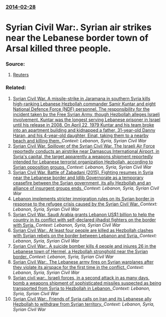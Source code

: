 ### [2014-02-28](/news/2014/02/28/index.md)

# Syrian Civil War:. Syrian air strikes near the Lebanese border town of Arsal killed three people. 




### Source:

1. [Reuters](http://uk.reuters.com/article/2014/02/28/uk-syria-crisis-arsal-idUKBREA1R1HH20140228)

### Related:

1. [Syrian Civil War. A missile-strike in Jaramana in southern Syria kills high-ranking Lebanese Hezbollah commander Samir Kuntar and eight National Defence Force (NDF) personnel. The responsibility for the incident taken by the Free Syrian Army, though Hezbollah alleges Israeli involvement. Kuntar was the longest serving Lebanese prisoner in Israel until his release in 2008. On April 22, 1979 Kuntar and his team broke into an apartment building and kidnapped a father, 31-year-old Danny Haran, and his 4-year-old daughter, Einat, taking them to a nearby beach and killing them. ](/news/2015/12/20/syrian-civil-war-a-missile-strike-in-jaramana-in-southern-syria-kills-high-ranking-lebanese-hezbollah-commander-samir-kuntar-and-eight-nati.md) _Context: Lebanon, Syria, Syrian Civil War_
2. [Syrian Civil War. Spillover of the Syrian Civil War. The Israeli Air Force reportedly conducts an airstrike near Damascus International Airport, in Syria's capital, the target apparently a weapons shipment reportedly intended for Lebanese terrorist organization Hezbollah, according to Syrian opposition groups. ](/news/2015/11/11/syrian-civil-war-spillover-of-the-syrian-civil-war-the-israeli-air-force-reportedly-conducts-an-airstrike-near-damascus-international-airp.md) _Context: Lebanon, Syria, Syrian Civil War_
3. [Syrian Civil War. Battle of Zabadani (2015). Fighting resumes in Syria near the Lebanese border and Idlib Governorate as a temporary ceasefire between the Syrian government, its ally Hezbollah and an alliance of insurgent groups ends. ](/news/2015/08/15/syrian-civil-war-battle-of-zabadani-2015-fighting-resumes-in-syria-near-the-lebanese-border-and-idlib-governorate-as-a-temporary-ceasefi.md) _Context: Lebanon, Syria, Syrian Civil War_
4. [Lebanon implements stricter immigration rules on its Syrian border in response to the refugee crisis caused by the Syrian Civil War. ](/news/2015/01/5/lebanon-implements-stricter-immigration-rules-on-its-syrian-border-in-response-to-the-refugee-crisis-caused-by-the-syrian-civil-war.md) _Context: Lebanon, Syria, Syrian Civil War_
5. [Syrian Civil War. Saudi Arabia grants Lebanon US$1 billion to help the country in its conflict with self-declared jihadist fighters on the border with Syria. ](/news/2014/08/6/syrian-civil-war-saudi-arabia-grants-lebanon-us-1-billion-to-help-the-country-in-its-conflict-with-self-declared-jihadist-fighters-on-the-b.md) _Context: Lebanon, Syria, Syrian Civil War_
6. [Syrian Civil War:. At least four people are killed as Hezbollah clashes with Syrian rebels on the border between Lebanon and Syria. ](/news/2014/07/13/syrian-civil-war-at-least-four-people-are-killed-as-hezbollah-clashes-with-syrian-rebels-on-the-border-between-lebanon-and-syria.md) _Context: Lebanon, Syria, Syrian Civil War_
7. [Syrian Civil War:. A suicide bomber kills 4 people and injures 26 in the Lebanese town of Hermel, a Hezbollah stronghold near the Syrian border. ](/news/2014/01/16/syrian-civil-war-a-suicide-bomber-kills-4-people-and-injures-26-in-the-lebanese-town-of-hermel-a-hezbollah-stronghold-near-the-syrian-bor.md) _Context: Lebanon, Syria, Syrian Civil War_
8. [Syrian Civil War:. The Lebanese army fires on Syrian warplanes after they violate its airspace for the first time in the conflict. ](/news/2013/12/30/syrian-civil-war-the-lebanese-army-fires-on-syrian-warplanes-after-they-violate-its-airspace-for-the-first-time-in-the-conflict.md) _Context: Lebanon, Syria, Syrian Civil War_
9. [Syrian civil war:. Israeli forces, in a second attack in as many days, bomb a weapons shipment of sophisticated missiles suspected as being transported from Syria to Hezbollah in Lebanon. ](/news/2013/05/4/syrian-civil-war-israeli-forces-in-a-second-attack-in-as-many-days-bomb-a-weapons-shipment-of-sophisticated-missiles-suspected-as-being.md) _Context: Lebanon, Syria, Syrian Civil War_
10. [Syrian Civil War:. Friends of Syria calls on Iran and its Lebanese ally Hezbollah to withdraw from Syrian territory. ](/news/2013/05/23/syrian-civil-war-friends-of-syria-calls-on-iran-and-its-lebanese-ally-hezbollah-to-withdraw-from-syrian-territory.md) _Context: Lebanon, Syria, Syrian Civil War_
